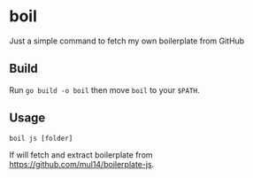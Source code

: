 # boil
Just a simple command to fetch my own boilerplate from GitHub

## Build

Run `go build -o boil` then move `boil` to your `$PATH`.

## Usage

```
boil js [folder]
```

If will fetch and extract boilerplate from https://github.com/mul14/boilerplate-js.
